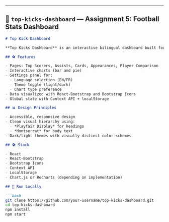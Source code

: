 
---

## 📁 `top-kicks-dashboard` — Assignment 5: Football Stats Dashboard

```markdown
# Top Kick Dashboard

**Top Kicks Dashboard** is an interactive bilingual dashboard built for Assignment 5 of SEG3525. It presents football (soccer) statistics such as goals, assists, cards, and player comparisons in a user-friendly, interactive interface.

## ⚽ Features

- Pages: Top Scorers, Assists, Cards, Appearances, Player Comparison
- Interactive charts (bar and pie)
- Settings panel for:
  - Language selection (EN/FR)
  - Theme toggle (light/dark)
  - Chart type preference
- Data visualized with React-Bootstrap and Bootstrap Icons
- Global state with Context API + localStorage

## 📊 Design Principles

- Accessible, responsive design
- Clean visual hierarchy using:
  - *Playfair Display* for headings
  - *Montserrat* for body text
- Dark/light themes with visually distinct color schemes

## 🛠 Stack

- React
- React-Bootstrap
- Bootstrap Icons
- Context API
- LocalStorage
- Chart.js or Recharts (depending on implementation)

## 🚀 Run Locally

```bash
git clone https://github.com/your-username/top-kicks-dashboard.git
cd top-kicks-dashboard
npm install
npm start
